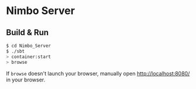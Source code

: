 # Nimbo Server #

## Build & Run ##

```sh
$ cd Nimbo_Server
$ ./sbt
> container:start
> browse
```

If `browse` doesn't launch your browser, manually open [http://localhost:8080/](http://localhost:8080/) in your browser.
